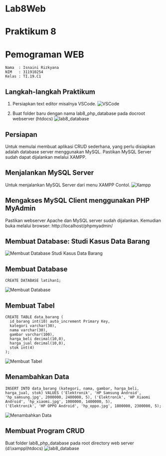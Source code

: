 # Lab8Web

# Praktikum 8

# Pemograman WEB

~~~
Nama  : Isnaini Rizkyana
NIM   : 311910254
Kelas : TI.19.C1
~~~
## Langkah-langkah Praktikum

1. Persiapkan text editor misalnya VSCode.
![VSCode](https://user-images.githubusercontent.com/81541764/120703419-784d1200-c4df-11eb-99a7-6ace8f0e244a.JPG)

2. Buat folder baru dengan nama lab8_php_database pada docroot webserver (htdocs)
![lab8_database](https://user-images.githubusercontent.com/81541764/120705926-9ff1a980-c4e2-11eb-9373-1a9cc85314e8.JPG)


## Persiapan
Untuk memulai membuat aplikasi CRUD sederhana, yang perlu disiapkan adalah database server menggunakan MySQL. Pastikan MySQL Server sudah dapat dijalankan melalui XAMPP.

## Menjalankan MySQL Server
Untuk menjalankan MySQL Server dari menu XAMPP Contol.
![Xampp](https://user-images.githubusercontent.com/81541764/120689653-86defd80-c4ce-11eb-9e17-7737f8fbff17.png)

## Mengakses MySQL Client menggunakan PHP MyAdmin
Pastikan webserver Apache dan MySQL server sudah dijalankan. Kemudian buka melalui browser: http://localhost/phpmyadmin/

## Membuat Database: Studi Kasus Data Barang
![Membuat Database Studi Kasus Data Barang](https://user-images.githubusercontent.com/81541764/120700998-92392580-c4dc-11eb-9ee1-c518731a5ab1.JPG)

## Membuat Database
~~~
CREATE DATABASE latihan1;
~~~
![Membuat Database](https://user-images.githubusercontent.com/81541764/120708688-17750800-c4e6-11eb-9438-4923acca5428.JPG)

## Membuat Tabel
~~~
CREATE TABLE data_barang (
  id_barang int(10) auto_increment Primary Key,
  kategori varchar(30),
  nama varchar(30),
  gambar varchar(100),
  harga_beli decimal(10,0),
  harga_jual decimal(10,0),
  stok int(4)
);
~~~
![Membuat Tabel](https://user-images.githubusercontent.com/81541764/120709012-86eaf780-c4e6-11eb-86a9-39619a505022.JPG)

## Menambahkan Data
~~~
INSERT INTO data_barang (kategori, nama, gambar, harga_beli, harga_jual, stok) VALUES ('Elektronik', 'HP Samsung Android',
'hp_samsung.jpg', 2000000, 2400000, 5), ('Elektronik', 'HP Xiaomi Android', 'hp_xiaomi.jpg', 1000000, 1400000, 5),
('Elektronik', 'HP OPPO Android', 'hp_oppo.jpg', 1800000, 2300000, 5);
~~~
![Menambahkan Data](https://user-images.githubusercontent.com/81541764/120709828-8dc63a00-c4e7-11eb-91c5-6fa5366116be.JPG)

## Membuat Program CRUD
Buat folder lab8_php_database pada root directory web server (d:\xampp\htdocs)
![lab8_database](https://user-images.githubusercontent.com/81541764/120710002-cf56e500-c4e7-11eb-98c1-75c7573a1286.JPG)


